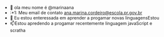- 👋 ola meu nome é @marinaana
- :*1: Meu email de contato ana.marina.cordeiro@escola.pr.gov.br
- 🌱 Eu estou enteressada em aprender a progamar novas linguagensEstou  
- 📫Estou apredendo a progamar recentemente linguagem javaScript e scratha 


